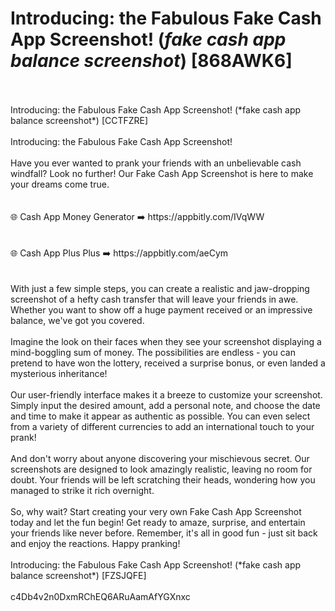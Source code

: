 # Introducing: the Fabulous Fake Cash App Screenshot! (*fake cash app balance screenshot*) [868AWK6]
<br>
<br>Introducing: the Fabulous Fake Cash App Screenshot! (*fake cash app balance screenshot*) [CCTFZRE]
<br>
<br>Introducing: the Fabulous Fake Cash App Screenshot!
<br>
<br>Have you ever wanted to prank your friends with an unbelievable cash windfall? Look no further! Our Fake Cash App Screenshot is here to make your dreams come true.
<br>
<br>
<br>🌐 Cash App Money Generator ➡️ https://appbitly.com/IVqWW

<br>
<br>
<br>🌐 Cash App Plus Plus ➡️ https://appbitly.com/aeCym

<br>
<br>
<br>With just a few simple steps, you can create a realistic and jaw-dropping screenshot of a hefty cash transfer that will leave your friends in awe. Whether you want to show off a huge payment received or an impressive balance, we've got you covered.
<br>
<br>Imagine the look on their faces when they see your screenshot displaying a mind-boggling sum of money. The possibilities are endless - you can pretend to have won the lottery, received a surprise bonus, or even landed a mysterious inheritance!
<br>
<br>Our user-friendly interface makes it a breeze to customize your screenshot. Simply input the desired amount, add a personal note, and choose the date and time to make it appear as authentic as possible. You can even select from a variety of different currencies to add an international touch to your prank!
<br>
<br>And don't worry about anyone discovering your mischievous secret. Our screenshots are designed to look amazingly realistic, leaving no room for doubt. Your friends will be left scratching their heads, wondering how you managed to strike it rich overnight.
<br>
<br>So, why wait? Start creating your very own Fake Cash App Screenshot today and let the fun begin! Get ready to amaze, surprise, and entertain your friends like never before. Remember, it's all in good fun - just sit back and enjoy the reactions. Happy pranking!
<br>
<br>Introducing: the Fabulous Fake Cash App Screenshot! (*fake cash app balance screenshot*) [FZSJQFE]
<br>
<br>c4Db4v2n0DxmRChEQ6ARuAamAfYGXnxc
<br>
<br>
